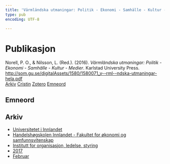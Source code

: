 ```yaml
---
title: 'Värmländska utmaningar: Politik - Ekonomi - Samhälle - Kultur - Medier'
type: pub
encoding: UTF-8

---
```

<h1>Publikasjon</h1>
<article id="csl-bib-container-DI8QIX2I" class="csl-bib-container">
  <div class="csl-bib-body"> <div class="csl-entry">Norell, P. O., &#38; Nilsson, L. (Red.). (2016). <i>Värmländska utmaningar: Politik - Ekonomi - Samhälle - Kultur - Medier</i>. Karlstad University Press. <a href="http://som.gu.se/digitalAssets/1580/1580071_v--rml--ndska-utmaningar-hela.pdf">http://som.gu.se/digitalAssets/1580/1580071_v--rml--ndska-utmaningar-hela.pdf</a></div> </div>
  <div class="csl-bib-buttons">
    <a href="#taxonomy-article-DI8QIX2I" alt="archive" class="csl-bib-button">Arkiv</a>
    <a href="https://app.cristin.no/results/show.jsf?id=1445164" alt="Cristin" class="csl-bib-button">Cristin</a>
    <a href="http://zotero.org/groups/5881554/items/DI8QIX2I" alt="Zotero" class="csl-bib-button">Zotero</a>
    <a href="#keywords-article-DI8QIX2I" alt="keywords" class="csl-bib-button">Emneord</a>
  </div>
  <div id="csl-bib-meta-container-DI8QIX2I"></div>
</article>
<div id="csl-bib-meta-DI8QIX2I" class="csl-bib-meta">
  <article id="keywords-article-DI8QIX2I" class="keywords-article">
    <h1>Emneord</h1>
    
  </article>
  <article id="taxonomy-article-DI8QIX2I" class="taxonomy-article">
    <h1>Arkiv</h1>
    <ul>
      <li>
        <a href="/nn/archive/?key=3DCRN523">Universitetet i Innlandet</a>
      </li>
      <li>
        <a href="/nn/archive/?key=DU8Q9LN9">Handelshøgskolen Innlandet - Fakultet for økonomi og samfunnsvitenskap</a>
      </li>
      <li>
        <a href="/nn/archive/?key=4LUWR3ZM">Institutt for organisasjon, ledelse, styring</a>
      </li>
      <li>
        <a href="/nn/archive/?key=KF5I8TQ8">2017</a>
      </li>
      <li>
        <a href="/nn/archive/?key=Q5ZAHYMT">Februar</a>
      </li>
    </ul>
  </article>
</div>
